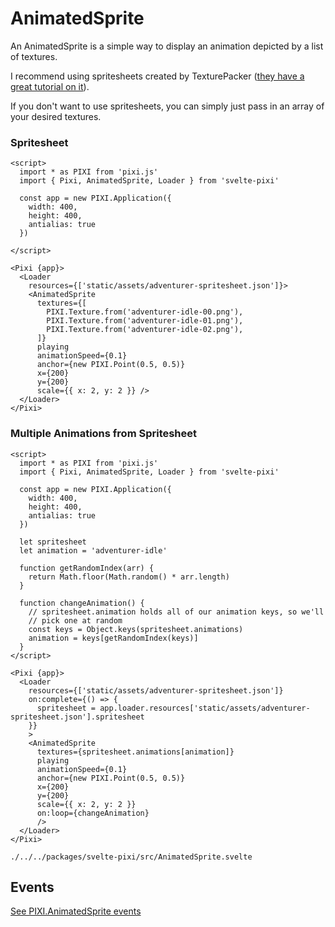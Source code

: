 # AnimatedSprite

An AnimatedSprite is a simple way to display an animation depicted by a list of textures.

I recommend using spritesheets created by TexturePacker ([they have a great tutorial on it](https://www.codeandweb.com/texturepacker/tutorials/how-to-create-sprite-sheets-and-animations-with-pixijs5)).

If you don't want to use spritesheets, you can simply just pass in an array of your desired textures.

### Spritesheet

```example
<script>
  import * as PIXI from 'pixi.js'
  import { Pixi, AnimatedSprite, Loader } from 'svelte-pixi'

  const app = new PIXI.Application({
    width: 400,
    height: 400,
    antialias: true
  })

</script>

<Pixi {app}>
  <Loader
    resources={['static/assets/adventurer-spritesheet.json']}>
    <AnimatedSprite
      textures={[
        PIXI.Texture.from('adventurer-idle-00.png'),
        PIXI.Texture.from('adventurer-idle-01.png'),
        PIXI.Texture.from('adventurer-idle-02.png'),
      ]}
      playing
      animationSpeed={0.1}
      anchor={new PIXI.Point(0.5, 0.5)}
      x={200}
      y={200}
      scale={{ x: 2, y: 2 }} />
  </Loader>
</Pixi>
```

### Multiple Animations from Spritesheet

```example
<script>
  import * as PIXI from 'pixi.js'
  import { Pixi, AnimatedSprite, Loader } from 'svelte-pixi'

  const app = new PIXI.Application({
    width: 400,
    height: 400,
    antialias: true
  })

  let spritesheet
  let animation = 'adventurer-idle'

  function getRandomIndex(arr) {
    return Math.floor(Math.random() * arr.length)
  }

  function changeAnimation() {
    // spritesheet.animation holds all of our animation keys, so we'll
    // pick one at random
    const keys = Object.keys(spritesheet.animations)
    animation = keys[getRandomIndex(keys)]
  }
</script>

<Pixi {app}>
  <Loader
    resources={['static/assets/adventurer-spritesheet.json']}
    on:complete={() => {
      spritesheet = app.loader.resources['static/assets/adventurer-spritesheet.json'].spritesheet
    }}
    >
    <AnimatedSprite
      textures={spritesheet.animations[animation]}
      playing
      animationSpeed={0.1}
      anchor={new PIXI.Point(0.5, 0.5)}
      x={200}
      y={200}
      scale={{ x: 2, y: 2 }}
      on:loop={changeAnimation}
      />
  </Loader>
</Pixi>
```

```properties pixiUrl:PIXI.AnimatedSprite.html
./../../packages/svelte-pixi/src/AnimatedSprite.svelte
```

## Events

[See PIXI.AnimatedSprite events](https://pixijs.download/release/docs/PIXI.AnimatedSprite.html#event:added)
